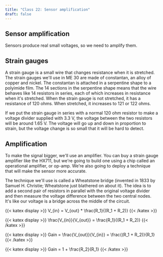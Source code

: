 ```yaml
---
title: "Class 22: Sensor amplification"
draft: false
---
```

## Sensor amplification

Sensors produce real small voltages, so we need to amplify them.

## Strain gauges ##

A strain gauge is a small wire that changes resistance when it is stretched. The strain gauges we'll use in ME 30 are made of constantan, an alloy of copper and nickel. The constantan is attached in a serpentine shape to a polyimide film. The 14 sections in the serpentine shape means that the wire behaves like 14 resistors in series, each of which increases in resistance when it's stretched. When the strain gauge is not stretched, it has a resistance of 120 ohms. When stretched, it increases to 121 or 122 ohms.

If we put the strain gauge in series with a normal 120 ohm resistor to make a voltage divider supplied with 3.3 V, the voltage between the two resistors will be around 1.65 V. The voltage will go up and down in proportion to strain, but the voltage change is so small that it will be hard to detect.

## Amplification ##

To make the signal bigger, we'll use an amplifier. You can buy a strain gauge amplifier like the HX711, but we're going to build one using a chip called an operational amplifier, or op-amp. We're also going to deploy a technique that will make the sensor more accurate.

The technique we'll use is called a Wheatstone bridge (invented in 1833 by Samuel H. Christie; Wheatstone just blathered on about it). The idea is to add a second pair of resistors in parallel with the original voltage divider and then measure the voltage difference between the two central nodes. It's like our voltage is a bridge across the middle of the circuit.

{{< katex display >}}
V_{in} = V_{out} * \frac{R_1}{(R_1 + R_2)}
{{< /katex >}}

{{< katex display >}}
\frac{V_{in}}{V_{out}} = \frac{R_1}{(R_1 + R_2)}
{{< /katex >}}

{{< katex display >}}
Gain = \frac{V_{out}}{V_{in}} = \frac{(R_1 + R_2)}{R_1}
{{< /katex >}}

{{< katex display >}}
Gain = 1 + \frac{R_2}{R_1}
{{< /katex >}}
